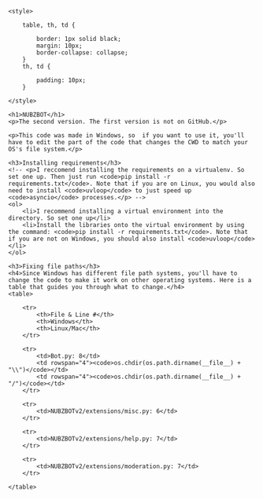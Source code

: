 <head>

    <style>

        table, th, td {

            border: 1px solid black;
            margin: 10px;
            border-collapse: collapse;
        }
        th, td {

            padding: 10px;
        }

    </style>

</head>

<body>
    
    <h1>NUBZBOT</h1>
    <p>The second version. The first version is not on GitHub.</p>

    <p>This code was made in Windows, so  if you want to use it, you'll have to edit the part of the code that changes the CWD to match your OS's file system.</p>

    <h3>Installing requirements</h3>
    <!-- <p>I reccomend installing the requirements on a virtualenv. So set one up. Then just run <code>pip install -r requirements.txt</code>. Note that if you are on Linux, you would also need to install <code>uvloop</code> to just speed up <code>asyncio</code> processes.</p> -->
    <ol>
        <li>I recommend installing a virtual environment into the directory. So set one up</li>
        <li>Install the libraries onto the virtual environment by using the command: <code>pip install -r requirements.txt</code>. Note that if you are not on Windows, you should also install <code>uvloop</code></li>
    </ol>

    <h3>Fixing file paths</h3>
    <h4>Since Windows has different file path systems, you'll have to change the code to make it work on other operating systems. Here is a table that guides you through what to change.</h4>
    <table>

        <tr>
            <th>File & Line #</th>
            <th>Windows</th>
            <th>Linux/Mac</th>
        </tr>

        <tr>
            <td>Bot.py: 8</td>
            <td rowspan="4"><code>os.chdir(os.path.dirname(__file__) + "\\")</code></td>
            <td rowspan="4"><code>os.chdir(os.path.dirname(__file__) + "/")</code></td>
        </tr>

        <tr>
            <td>NUBZBOTv2/extensions/misc.py: 6</td>
        </tr>

        <tr>
            <td>NUBZBOTv2/extensions/help.py: 7</td>
        </tr>

        <tr>
            <td>NUBZBOTv2/extensions/moderation.py: 7</td>
        </tr>

    </table>

</body>

